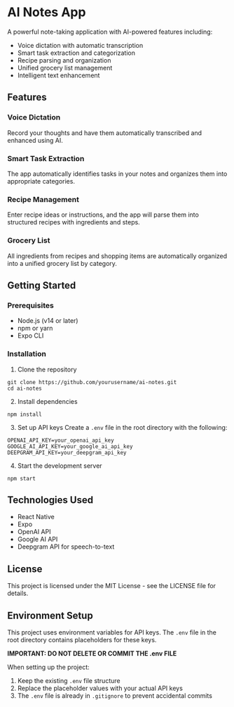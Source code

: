 # AI Notes App

A powerful note-taking application with AI-powered features including:

- Voice dictation with automatic transcription
- Smart task extraction and categorization
- Recipe parsing and organization
- Unified grocery list management
- Intelligent text enhancement

## Features

### Voice Dictation
Record your thoughts and have them automatically transcribed and enhanced using AI.

### Smart Task Extraction
The app automatically identifies tasks in your notes and organizes them into appropriate categories.

### Recipe Management
Enter recipe ideas or instructions, and the app will parse them into structured recipes with ingredients and steps.

### Grocery List
All ingredients from recipes and shopping items are automatically organized into a unified grocery list by category.

## Getting Started

### Prerequisites

- Node.js (v14 or later)
- npm or yarn
- Expo CLI

### Installation

1. Clone the repository
```
git clone https://github.com/yourusername/ai-notes.git
cd ai-notes
```

2. Install dependencies
```
npm install
```

3. Set up API keys
Create a `.env` file in the root directory with the following:
```
OPENAI_API_KEY=your_openai_api_key
GOOGLE_AI_API_KEY=your_google_ai_api_key
DEEPGRAM_API_KEY=your_deepgram_api_key
```

4. Start the development server
```
npm start
```

## Technologies Used

- React Native
- Expo
- OpenAI API
- Google AI API
- Deepgram API for speech-to-text

## License

This project is licensed under the MIT License - see the LICENSE file for details.

## Environment Setup

This project uses environment variables for API keys. The `.env` file in the root directory contains placeholders for these keys.

**IMPORTANT: DO NOT DELETE OR COMMIT THE .env FILE**

When setting up the project:
1. Keep the existing `.env` file structure
2. Replace the placeholder values with your actual API keys
3. The `.env` file is already in `.gitignore` to prevent accidental commits 